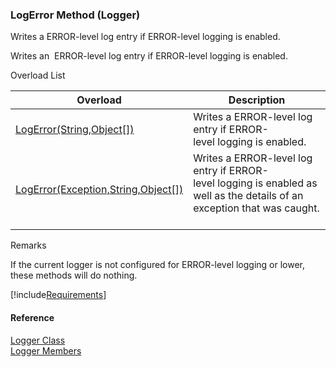 ﻿### LogError Method (Logger)

Writes a ERROR-level log entry if ERROR-level logging is enabled.

Writes an  ERROR-level log entry if ERROR-level logging is enabled.

Overload List

| Overload | Description |
| --- | --- |
| [LogError(String,Object\[\])](FChoice.Common~FChoice.Common.Logger~LogError(String,Object[]).md) | Writes a ERROR-level log entry if ERROR-level logging is enabled.   |
| [LogError(Exception,String,Object\[\])](FChoice.Common~FChoice.Common.Logger~LogError(Exception,String,Object[]).md) | Writes a ERROR-level log entry if ERROR-level logging is enabled as well as the details of an exception that was caught.   |

Remarks

If the current logger is not configured for ERROR-level logging or lower, these methods will do nothing.

[!include[Requirements](../partials/requirements.md)]



#### Reference

[Logger Class](FChoice.Common~FChoice.Common.Logger.md)  
[Logger Members](FChoice.Common~FChoice.Common.Logger_members.md)